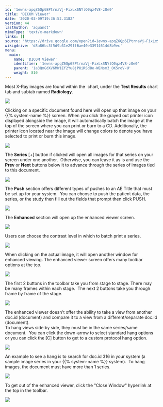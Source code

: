 ```yaml
---
id: '1ewns-apqZ6Qp6EPtrnaVj-FixLxSNYlQ0qz4V8-zOe0'
title: 'DICOM Viewer'
date: '2020-03-09T19:36:52.318Z'
version: 44
lastAuthor: 'aquandt'
mimeType: 'text/x-markdown'
links: []
source: 'https://drive.google.com/open?id=1ewns-apqZ6Qp6EPtrnaVj-FixLxSNYlQ0qz4V8-zOe0'
wikigdrive: 'd8a86bc3f5d9b31e29ff6ae40e33914614d8b9ec'
menu:
  main:
    name: 'DICOM Viewer'
    identifier: '1ewns-apqZ6Qp6EPtrnaVj-FixLxSNYlQ0qz4V8-zOe0'
    parent: '1a3QmGdXV6MW1Ef2Yu8jPUiRSd8o-WENsm3_OK5roV-U'
    weight: 810
---
```

Most X-Ray images are found within the  chart, under the **Test Results** chart tab and subtab named **Radiology**.

  
![](../dicom-viewer.assets/89b70e94225b8ac7affeff29ebc5c699.png)  


Clicking on a specific document found here will open up that image on your {{% system-name %}} screen. When you click the grayed out printer icon displayed alongside the image, it will automatically batch the image at the top of the screen where you can print or burn to a CD. Additionally, the printer icon located near the image will change colors to denote you have selected to print or burn this image.

  
![](../dicom-viewer.assets/7a1bd70b541fb88ca5c4e5f528ab1627.png)  


The **Series** [+] button if clicked will open all images for that series on your screen under one another.  Otherwise, you can leave it as is and use the **Prev** or **Next** buttons below it to advance through the series of images tied to this document.

  
![](../dicom-viewer.assets/1b858d18135dd1df3cc165c0d8097dfb.png)  


The **Push** section offers different types of pushes to an AE Title that must be set up for your system.  You can choose to push the patient data, the series, or the study then fill out the fields that prompt then click PUSH.

  
![](../dicom-viewer.assets/a39465295a27d7f4e0dd94d2e718eda7.png)  


The **Enhanced** section will open up the enhanced viewer screen.

  
![](../dicom-viewer.assets/45a7664b86f83b4c11f7a1a14768c9c7.png)  


Users can choose the contrast level in which to batch print a series.

  
![](../dicom-viewer.assets/7d8222f65b7bced3ee072a807bbde86c.png)  


When clicking on the actual image, it will open another window for enhanced viewing. The enhanced viewer screen offers many toolbar options at the top.  

  
![](../dicom-viewer.assets/8721d596f77da2ae116777a83a0750e1.png)  


The first 2 buttons in the toolbar take you from stage to stage. There may be many frames within each stage.  The next 2 buttons take you through frame by frame of the stage.

  
![](../dicom-viewer.assets/1c24618440a8828740a052feebf11885.png)  


The enhanced viewer doesn't offer the ability to take a view from another doc.id (document) and compare it to a view from a different/separate doc.id (document).  
To hang views side by side, they must be in the same series/same document.  You can click the down-arrow to select standard hang options or you can click the [C] button to get to a custom protocol hang option.

  
![](../dicom-viewer.assets/623c85a72bc115ff6a2c357be897775a.png)  



An example to see a hang is to search for doc.id 316 in your system (a sample image series in your {{% system-name %}} system).  To hang images, the document must have more than 1 series.

  
![](../dicom-viewer.assets/afaef6e0b9d90a900c40f82dac4a13cc.png)  


To get out of the enhanced viewer, click the "Close Window" hyperlink at the top in the toolbar.

  
![](../dicom-viewer.assets/aa5889ccb5005895a4f8cf0c063a0d81.png)  

